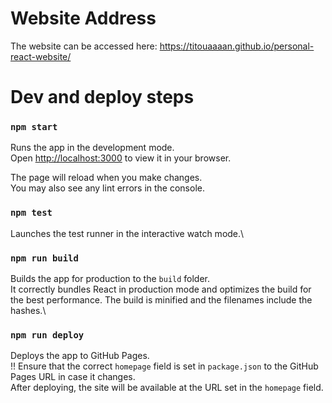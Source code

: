 # Website Address

The website can be accessed here: https://titouaaaan.github.io/personal-react-website/

# Dev and deploy steps

### `npm start`

Runs the app in the development mode.\
Open [http://localhost:3000](http://localhost:3000) to view it in your browser.

The page will reload when you make changes.\
You may also see any lint errors in the console.

### `npm test`

Launches the test runner in the interactive watch mode.\

### `npm run build`

Builds the app for production to the `build` folder.\
It correctly bundles React in production mode and optimizes the build for the best performance. The build is minified and the filenames include the hashes.\

### `npm run deploy`

Deploys the app to GitHub Pages.  
!! Ensure that the correct `homepage` field is set in `package.json` to the GitHub Pages URL in case it changes.\
After deploying, the site will be available at the URL set in the `homepage` field.

